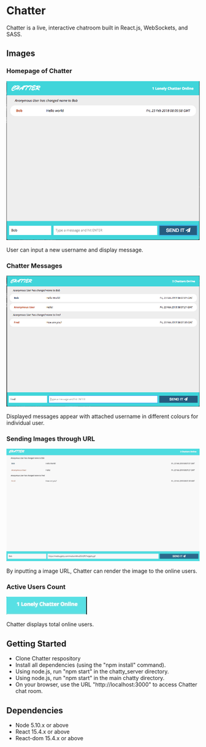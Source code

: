 # Chatter

Chatter is a live, interactive chatroom built in React.js, WebSockets, and SASS.

## Images

### Homepage of Chatter

!["Screenshot of homepage"](https://github.com/al8876/chatter/blob/master/docs/Screen%20Shot%202018-02-23%20at%2012.06.10%20AM.png?raw=true)

User can input a new username and display message.

### Chatter Messages

!["Screenshot of message"](https://github.com/al8876/chatter/blob/master/docs/Screen%20Shot%202018-02-23%20at%2012.07.32%20AM.png?raw=true)

Displayed messages appear with attached username in different colours for individual user.

### Sending Images through URL

!["Screenshot of sending images"](https://github.com/al8876/chatter/blob/master/docs/chatter1.gif?raw=true)

By inputting a image URL, Chatter can render the image to the online users.

### Active Users Count

!["Screenshot of sending images"](https://github.com/al8876/chatter/blob/master/docs/chatter2.gif?raw=true)

Chatter displays total online users.

## Getting Started

- Clone Chatter respository
- Install all dependencies (using the "npm install" command).
- Using node.js, run "npm start" in the chatty_server directory.
- Using node.js, run "npm start" in the main chatty directory.
- On your browser, use the URL "http://localhost:3000" to access Chatter chat room.

## Dependencies

- Node 5.10.x or above
- React 15.4.x or above
- React-dom 15.4.x or above